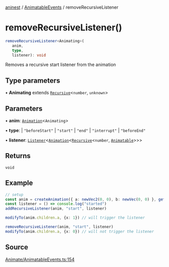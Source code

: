 [aninest](../../index.md) / [AnimatableEvents](../index.md) / removeRecursiveListener

# removeRecursiveListener()

```ts
removeRecursiveListener<Animating>(
   anim, 
   type, 
   listener): void
```

Removes a recursive start listener from the animation

## Type parameters

• **Animating** extends [`Recursive`](../../RecursiveHelpers/type-aliases/Recursive.md)\<`number`, `unknown`\>

## Parameters

• **anim**: [`Animation`](../../AnimatableTypes/type-aliases/Animation.md)\<`Animating`\>

• **type**: 
  \| `"beforeStart"`
  \| `"start"`
  \| `"end"`
  \| `"interrupt"`
  \| `"beforeEnd"`

• **listener**: [`Listener`](../../Listeners/type-aliases/Listener.md)\<[`Animation`](../../AnimatableTypes/type-aliases/Animation.md)\<[`Recursive`](../../RecursiveHelpers/type-aliases/Recursive.md)\<`number`, [`Animatable`](../../AnimatableTypes/type-aliases/Animatable.md)\>\>\>

## Returns

`void`

## Example

```ts
// setup
const anim = createAnimation({ a: newVec2(0, 0), b: newVec(0, 0) }, getLinearInterp(1))
const listener = () => console.log("started")
addRecursiveListener(anim, "start", listener)

modifyTo(anim.children.a, {x: 1}) // will trigger the listener

removeRecursiveListener(anim, "start", listener)
modifyTo(anim.children.a, {x: 0}) // will not trigger the listener
```

## Source

[Animate/AnimatableEvents.ts:154](https://github.com/zphrs/aninest/blob/37209a6/src/Animate/AnimatableEvents.ts#L154)
